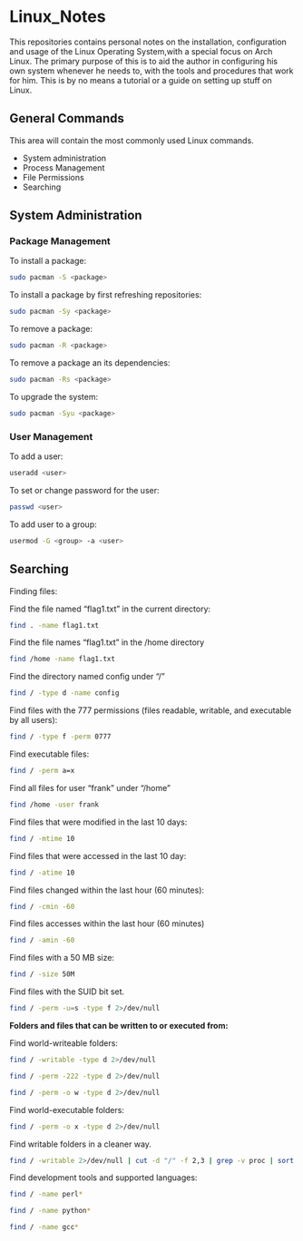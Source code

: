 # Linux_Notes 

This repositories contains personal notes on the installation, configuration and usage of the Linux Operating System,with a special focus on Arch Linux.  The primary purpose of this is to aid the author in configuring his own system whenever he needs to, with the tools and procedures that work for him.  This is by no means a tutorial or a guide on setting up stuff on Linux.  

## General Commands

This area will contain the most commonly used Linux commands.

* System administration
* Process Management
* File Permissions
* Searching

## System Administration

### Package Management

To install a package:

```bash
sudo pacman -S <package>
```

To install a package by first refreshing repositories:

```bash
sudo pacman -Sy <package>
```

To remove a package:

```bash
sudo pacman -R <package>
```

To remove a package an its dependencies:

```bash
sudo pacman -Rs <package>
```

To upgrade the system:

```bash
sudo pacman -Syu <package>
```

### User Management

To add a user:

```bash
useradd <user>
```

To set or change password for the user:

```bash
passwd <user>
```

To add user to a group:

```bash
usermod -G <group> -a <user>
```

## Searching

Finding files:

Find the file named “flag1.txt” in the current directory:

```bash
find . -name flag1.txt
```

Find the file names “flag1.txt” in the /home directory

```bash
find /home -name flag1.txt
```

Find the directory named config under “/”

```bash
find / -type d -name config
```

Find files with the 777 permissions (files readable, writable, and executable by all users):

```bash
find / -type f -perm 0777
```

Find executable files:

```bash
find / -perm a=x
```

Find all files for user “frank” under “/home”

```bash
find /home -user frank
```

Find files that were modified in the last 10 days:

```bash
find / -mtime 10
```

Find files that were accessed in the last 10 day:

```bash
find / -atime 10
```

Find files changed within the last hour (60 minutes):

```bash
find / -cmin -60
```

Find files accesses within the last hour (60 minutes)

```bash
find / -amin -60
```

Find files with a 50 MB size:

```bash
find / -size 50M
```

Find files with the SUID bit set.

```bash
find / -perm -u=s -type f 2>/dev/null
```

**Folders and files that can be written to or executed from:**

Find world-writeable folders:

```bash
find / -writable -type d 2>/dev/null 
```
```bash
find / -perm -222 -type d 2>/dev/null
```
```bash
find / -perm -o w -type d 2>/dev/null
```

Find world-executable folders:

```bash
find / -perm -o x -type d 2>/dev/null 
```

Find writable folders in a cleaner way.

```bash
find / -writable 2>/dev/null | cut -d "/" -f 2,3 | grep -v proc | sort -u 
```

Find development tools and supported languages:

```bash
find / -name perl*
```
```bash
find / -name python*
```
```bash
find / -name gcc*
```

